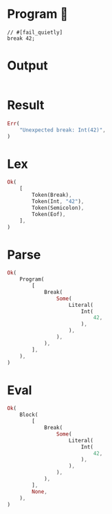 # Program 🔴

```rustleaf
// #[fail_quietly]
break 42;
```

# Output

```

```

# Result

```rust
Err(
    "Unexpected break: Int(42)",
)
```

# Lex

```rust
Ok(
    [
        Token(Break),
        Token(Int, "42"),
        Token(Semicolon),
        Token(Eof),
    ],
)
```

# Parse

```rust
Ok(
    Program(
        [
            Break(
                Some(
                    Literal(
                        Int(
                            42,
                        ),
                    ),
                ),
            ),
        ],
    ),
)
```

# Eval

```rust
Ok(
    Block(
        [
            Break(
                Some(
                    Literal(
                        Int(
                            42,
                        ),
                    ),
                ),
            ),
        ],
        None,
    ),
)
```
